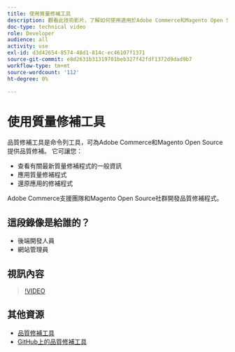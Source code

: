 ```yaml
---
title: 使用質量修補工具
description: 觀看此技術影片，了解如何使用適用於Adobe Commerce和Magento Open Source的品質修補工具。
doc-type: technical video
role: Developer
audience: all
activity: use
exl-id: d3d42654-8574-48d1-814c-ec46107f1371
source-git-commit: e8d2631b31319701beb327f42fdf1372d9dad9b7
workflow-type: tm+mt
source-wordcount: '112'
ht-degree: 0%

---
```


# 使用質量修補工具

品質修補工具是命令列工具，可為Adobe Commerce和Magento Open Source提供品質修補。 它可讓您：

- 查看有關最新質量修補程式的一般資訊
- 應用質量修補程式
- 還原應用的修補程式

Adobe Commerce支援團隊和Magento Open Source社群開發品質修補程式。

## 這段錄像是給誰的？

- 後端開發人員
- 網站管理員

## 視訊內容

>[!VIDEO](https://video.tv.adobe.com/v/344000?quality=12&learn=on)

## 其他資源

- [品質修補工具](https://experienceleague.adobe.com/tools/commerce-quality-patches/index.html)
- [GitHub上的品質修補工具](https://github.com/magento/quality-patches)
